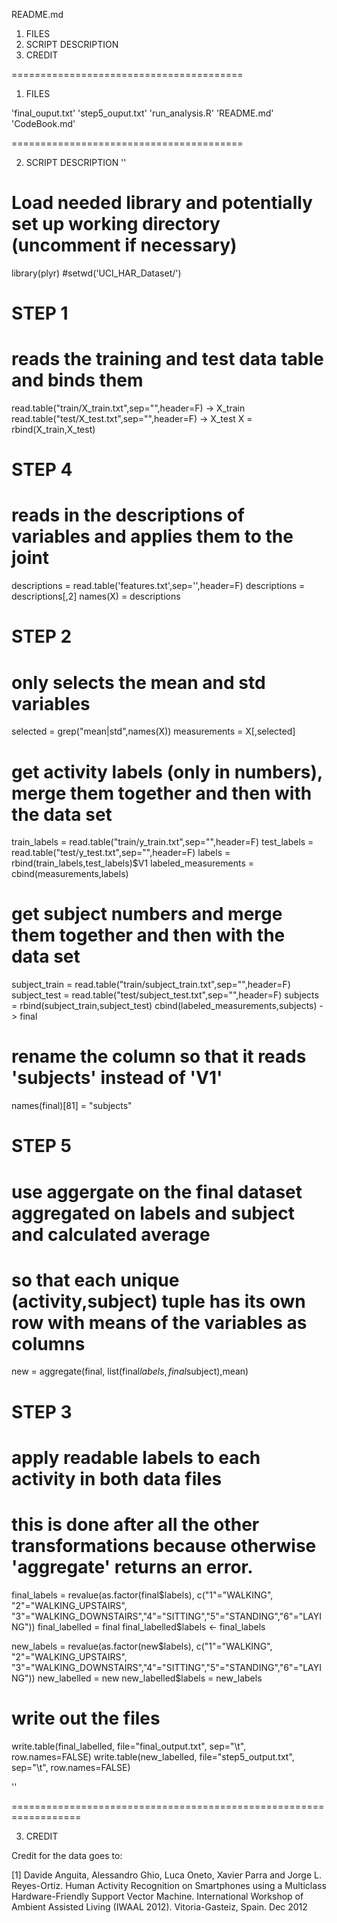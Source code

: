 README.md

1. FILES
2. SCRIPT DESCRIPTION
3. CREDIT

========================================

1. FILES

'final_ouput.txt'
'step5_ouput.txt'
'run_analysis.R'
'README.md'
'CodeBook.md'

========================================

2. SCRIPT DESCRIPTION
''
# Load needed library and potentially set up working directory (uncomment if necessary)
library(plyr)
#setwd('UCI_HAR_Dataset/')

# STEP 1 
# reads the training and test data table and binds them
read.table("train/X_train.txt",sep="",header=F) -> X_train
read.table("test/X_test.txt",sep="",header=F) -> X_test
X = rbind(X_train,X_test)

# STEP 4
# reads in the descriptions of variables and applies them to the joint 
descriptions = read.table('features.txt',sep='',header=F)
descriptions = descriptions[,2]
names(X) = descriptions

# STEP 2
# only selects the mean and std variables
selected = grep("mean|std",names(X))
measurements = X[,selected]

# get activity labels (only in numbers), merge them together and then with the data set
train_labels = read.table("train/y_train.txt",sep="",header=F)
test_labels = read.table("test/y_test.txt",sep="",header=F)
labels = rbind(train_labels,test_labels)$V1
labeled_measurements = cbind(measurements,labels)

# get subject numbers and merge them together and then with the data set
subject_train = read.table("train/subject_train.txt",sep="",header=F)
subject_test = read.table("test/subject_test.txt",sep="",header=F)
subjects = rbind(subject_train,subject_test)
cbind(labeled_measurements,subjects) -> final

# rename the column so that it reads 'subjects' instead of 'V1'
names(final)[81] = "subjects"

# STEP 5
# use aggergate on the final dataset aggregated on labels and subject and calculated average
# so that each unique (activity,subject) tuple has its own row with means of the variables as columns
new = aggregate(final, list(final$labels,final$subject),mean)

# STEP 3
# apply readable labels to each activity in both data files
# this is done after all the other transformations because otherwise 'aggregate' returns an error.
final_labels = revalue(as.factor(final$labels), c("1"="WALKING", "2"="WALKING_UPSTAIRS", "3"="WALKING_DOWNSTAIRS","4"="SITTING","5"="STANDING","6"="LAYING"))
final_labelled = final
final_labelled$labels <- final_labels

new_labels = revalue(as.factor(new$labels), c("1"="WALKING", "2"="WALKING_UPSTAIRS", "3"="WALKING_DOWNSTAIRS","4"="SITTING","5"="STANDING","6"="LAYING"))
new_labelled = new
new_labelled$labels = new_labels

# write out the files
write.table(final_labelled, file="final_output.txt", sep="\t", row.names=FALSE)
write.table(new_labelled, file="step5_output.txt", sep="\t", row.names=FALSE)

''

==================================================================

3. CREDIT

Credit for the data goes to:

[1] Davide Anguita, Alessandro Ghio, Luca Oneto, Xavier Parra and Jorge L. Reyes-Ortiz. Human Activity Recognition on Smartphones using a Multiclass Hardware-Friendly Support Vector Machine. International Workshop of Ambient Assisted Living (IWAAL 2012). Vitoria-Gasteiz, Spain. Dec 2012